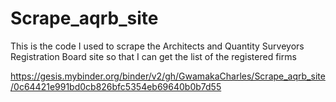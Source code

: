 # Scrape_aqrb_site
This is the code I used to scrape the Architects and Quantity Surveyors Registration Board site so that I can get the list of the registered firms

https://gesis.mybinder.org/binder/v2/gh/GwamakaCharles/Scrape_aqrb_site/0c64421e991bd0cb826bfc5354eb69640b0b7d55
